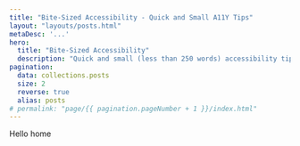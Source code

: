 ```yaml
---
title: "Bite-Sized Accessibility - Quick and Small A11Y Tips"
layout: "layouts/posts.html"
metaDesc: '...'
hero:
  title: "Bite-Sized Accessibility"
  description: "Quick and small (less than 250 words) accessibility tips for the one who's in a rush or just one to learn something new."
pagination:
  data: collections.posts
  size: 2
  reverse: true
  alias: posts
# permalink: "page/{{ pagination.pageNumber + 1 }}/index.html"
---
```


Hello home
